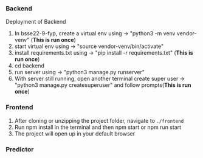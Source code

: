 ### Backend
Deployment of Backend
1. In bsse22-9-fyp, create a virtual env using -> "python3 -m venv vendor-venv" (**This is run once**)
2. start virtual env using -> "source vendor-venv/bin/activate"
3. install requirements.txt using -> "pip install -r requirements.txt" (**This is run once**)
4. cd backend
5. run server using -> "python3 manage.py runserver"
6. With server still running, open another terminal create super user -> "python3 manage.py createsuperuser" and follow prompts(**This is run once**)

### Frontend
 1. After cloning or unzipping the project folder, navigate to `./frontend`
 2. Run npm install in the terminal and then npm start or npm run start
 3. The project will open up in your default browser

### Predictor 
